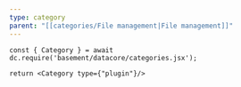 ```yaml
---
type: category
parent: "[[categories/File management|File management]]"
---
```


```datacorejsx
const { Category } = await dc.require('basement/datacore/categories.jsx');

return <Category type={"plugin"}/>
```

